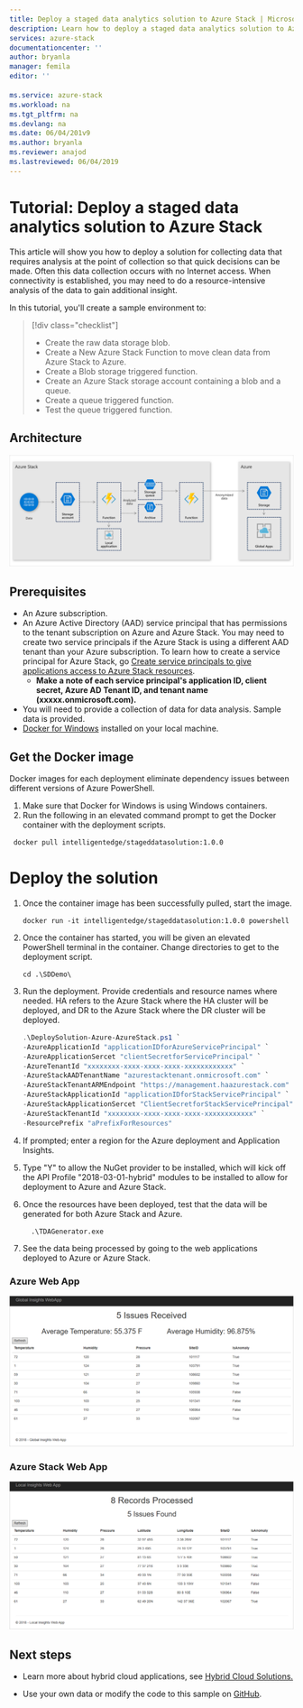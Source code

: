 ```yaml
---
title: Deploy a staged data analytics solution to Azure Stack | Microsoft Docs
description: Learn how to deploy a staged data analytics solution to Azure Stack
services: azure-stack
documentationcenter: ''
author: bryanla
manager: femila
editor: ''

ms.service: azure-stack
ms.workload: na
ms.tgt_pltfrm: na
ms.devlang: na
ms.date: 06/04/201v9
ms.author: bryanla
ms.reviewer: anajod
ms.lastreviewed: 06/04/2019
---
```


# Tutorial: Deploy a staged data analytics solution to Azure Stack

This article will show you how to deploy a solution for collecting data
that requires analysis at the point of collection so that quick
decisions can be made. Often this data collection occurs with no
Internet access. When connectivity is established, you may need to do a
resource-intensive analysis of the data to gain additional insight.

In this tutorial, you'll create a sample environment to:

> [!div class="checklist"]
> - Create the raw data storage blob.
> - Create a New Azure Stack Function to move clean data from Azure Stack to Azure.
> - Create a Blob storage triggered function.
> - Create an Azure Stack storage account containing a blob and a queue.
> - Create a queue triggered function.
> - Test the queue triggered function.

## Architecture

![](media/azure-stack-solution-stageddata/image1.png)

## Prerequisites

  - An Azure subscription.
  - An Azure Active Directory (AAD) service principal that has permissions to the tenant subscription on Azure and Azure Stack. You may need to create two service principals if the Azure Stack is using a different AAD tenant than your Azure subscription. To learn how to create a service principal for Azure Stack, go [Create service principals to give applications access to Azure Stack resources](https://docs.microsoft.com/azure-stack/user/azure-stack-create-service-principals).
      - **Make a note of each service principal's application ID, client secret, Azure AD Tenant ID, and tenant name (xxxxx.onmicrosoft.com).**
  - You will need to provide a collection of data for data analysis. Sample data is provided.
  - [Docker for Windows](https://docs.docker.com/docker-for-windows/) installed on your local machine.

## Get the Docker image

Docker images for each deployment eliminate dependency issues between different versions of Azure PowerShell.
1.  Make sure that Docker for Windows is using Windows containers.
2.  Run the following in an elevated command prompt to get the Docker container with the deployment scripts.

```
 docker pull intelligentedge/stageddatasolution:1.0.0
```

# Deploy the solution

1.  Once the container image has been successfully pulled, start the image.

    ```    
    docker run -it intelligentedge/stageddatasolution:1.0.0 powershell
    ```

2.  Once the container has started, you will be given an elevated PowerShell terminal in the container. Change directories to get to the deployment script.

    ```
    cd .\SDDemo\
    ```

3.  Run the deployment. Provide credentials and resource names where needed. HA refers to the Azure Stack where the HA cluster will be deployed, and DR to the Azure Stack where the DR cluster will be deployed.

    ```powershell
    .\DeploySolution-Azure-AzureStack.ps1 `
    -AzureApplicationId "applicationIDforAzureServicePrincipal" `
    -AzureApplicationSercet "clientSecretforServicePrincipal" `
    -AzureTenantId "xxxxxxxx-xxxx-xxxx-xxxx-xxxxxxxxxxxx" `
    -AzureStackAADTenantName "azurestacktenant.onmicrosoft.com" `
    -AzureStackTenantARMEndpoint "https://management.haazurestack.com" `
    -AzureStackApplicationId "applicationIDforStackServicePrincipal" `
    -AzureStackApplicationSercet "ClientSecretforStackServicePrincipal" `
    -AzureStackTenantId "xxxxxxxx-xxxx-xxxx-xxxx-xxxxxxxxxxxx" `
    -ResourcePrefix "aPrefixForResources"
    ```

1.  If prompted; enter a region for the Azure deployment and Application Insights.

2.  Type "Y" to allow the NuGet provider to be installed, which will kick off the API Profile "2018-03-01-hybrid" modules to be installed to allow for deployment to Azure and Azure Stack.

3.  Once the resources have been deployed, test that the data will be generated for both Azure Stack and Azure.

    ```    
      .\TDAGenerator.exe
    ```

4.  See the data being processed by going to the web applications
    deployed to Azure or Azure Stack.

### Azure Web App
 
![](media/azure-stack-solution-stageddata/image2.png)
 
### Azure Stack Web App
 
![](media/azure-stack-solution-stageddata/image3.png)

## Next steps

  - Learn more about hybrid cloud applications, see [Hybrid Cloud Solutions.](https://aka.ms/azsdevtutorials)

  - Use your own data or modify the code to this sample on [GitHub](https://github.com/Azure-Samples/azure-intelligent-edge-patterns).
